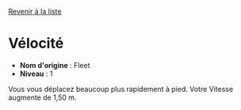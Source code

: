 [Revenir à la liste](list.md)

# Vélocité

 * **Nom d'origine** : Fleet
 * **Niveau** : 1


<p>Vous vous déplacez beaucoup plus rapidement à pied. Votre Vitesse augmente de 1,50 m.</p>